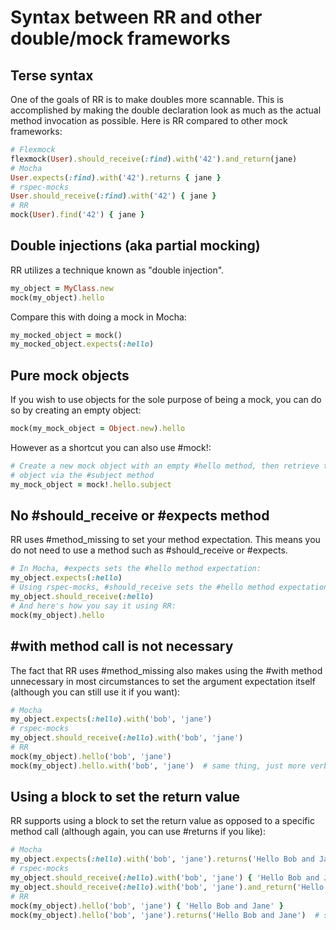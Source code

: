 # Syntax between RR and other double/mock frameworks

## Terse syntax

One of the goals of RR is to make doubles more scannable. This is accomplished
by making the double declaration look as much as the actual method invocation as
possible. Here is RR compared to other mock frameworks:

~~~ ruby
# Flexmock
flexmock(User).should_receive(:find).with('42').and_return(jane)
# Mocha
User.expects(:find).with('42').returns { jane }
# rspec-mocks
User.should_receive(:find).with('42') { jane }
# RR
mock(User).find('42') { jane }
~~~

## Double injections (aka partial mocking)

RR utilizes a technique known as "double injection".

~~~ ruby
my_object = MyClass.new
mock(my_object).hello
~~~

Compare this with doing a mock in Mocha:

~~~ ruby
my_mocked_object = mock()
my_mocked_object.expects(:hello)
~~~

## Pure mock objects

If you wish to use objects for the sole purpose of being a mock, you can do so
by creating an empty object:

~~~ ruby
mock(my_mock_object = Object.new).hello
~~~

However as a shortcut you can also use #mock!:

~~~ ruby
# Create a new mock object with an empty #hello method, then retrieve that mock
# object via the #subject method
my_mock_object = mock!.hello.subject
~~~

## No #should_receive or #expects method

RR uses #method_missing to set your method expectation. This means you do not
need to use a method such as #should_receive or #expects.

~~~ ruby
# In Mocha, #expects sets the #hello method expectation:
my_object.expects(:hello)
# Using rspec-mocks, #should_receive sets the #hello method expectation:
my_object.should_receive(:hello)
# And here's how you say it using RR:
mock(my_object).hello
~~~

## #with method call is not necessary

The fact that RR uses #method_missing also makes using the #with method
unnecessary in most circumstances to set the argument expectation itself
(although you can still use it if you want):

~~~ ruby
# Mocha
my_object.expects(:hello).with('bob', 'jane')
# rspec-mocks
my_object.should_receive(:hello).with('bob', 'jane')
# RR
mock(my_object).hello('bob', 'jane')
mock(my_object).hello.with('bob', 'jane')  # same thing, just more verbose
~~~

## Using a block to set the return value

RR supports using a block to set the return value as opposed to a specific
method call (although again, you can use #returns if you like):

~~~ ruby
# Mocha
my_object.expects(:hello).with('bob', 'jane').returns('Hello Bob and Jane')
# rspec-mocks
my_object.should_receive(:hello).with('bob', 'jane') { 'Hello Bob and Jane' }
my_object.should_receive(:hello).with('bob', 'jane').and_return('Hello Bob and Jane')  # same thing, just more verbose
# RR
mock(my_object).hello('bob', 'jane') { 'Hello Bob and Jane' }
mock(my_object).hello('bob', 'jane').returns('Hello Bob and Jane')  # same thing, just more verbose
~~~
